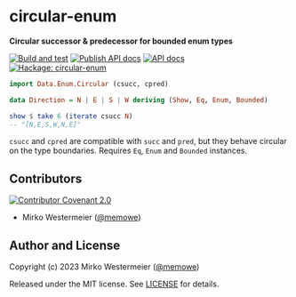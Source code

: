 # circular-enum

**Circular successor & predecessor for bounded enum types**

[![Build and test][test-badge]][test]
[![Publish API docs][haddock-badge]][haddock]
[![API docs][api-docs-badge]][api-docs]  
[![Hackage: circular-enum][hackage-badge]][hackage]

[test-badge]: https://github.com/memowe/circular-enum/actions/workflows/test.yml/badge.svg
[test]: https://github.com/memowe/circular-enum/actions/workflows/test.yml
[haddock-badge]: https://github.com/memowe/circular-enum/actions/workflows/haddock-pages.yml/badge.svg
[haddock]: https://github.com/memowe/circular-enum/actions/workflows/haddock-pages.yml
[api-docs-badge]: https://img.shields.io/badge/API-docs-blue?style=flat&logo=haskell&logoColor=lightgray
[api-docs]: https://mirko.westermeier.de/circular-enum/Data-Enum-Circular.html
[hackage-badge]: https://img.shields.io/badge/Hackage-circular--enum_v0.1.0.0-8a80a8?style=flat&logo=haskell&logoColor=lightgray
[hackage]: https://hackage.haskell.org/package/circular-enum

```haskell
import Data.Enum.Circular (csucc, cpred)

data Direction = N | E | S | W deriving (Show, Eq, Enum, Bounded)

show $ take 6 (iterate csucc N)
-- "[N,E,S,W,N,E]"
```

`csucc` and `cpred` are compatible with `succ` and `pred`, but they behave circular on the type boundaries. Requires `Eq`, `Enum` and `Bounded` instances.

## Contributors

[![Contributor Covenant 2.0][coc-img]][coc]

- Mirko Westermeier ([@memowe][memowe-gh])

## Author and License

Copyright (c) 2023 Mirko Westermeier ([@memowe][memowe-gh])

Released under the MIT license. See [LICENSE](LICENSE) for details.

[coc]: CODE_OF_CONDUCT.md
[coc-img]: https://img.shields.io/badge/Code%20of%20Conduct-Contributor%20Covenant%202.0-8f761b.svg?style=flat&logo=adguard&logoColor=lightgray
[memowe-gh]: https://github.com/memowe
